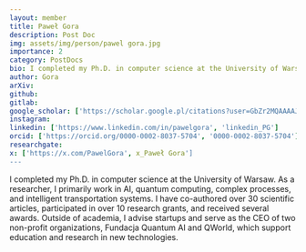 ```yaml
---
layout: member
title: Paweł Gora
description: Post Doc 
img: assets/img/person/pawel gora.jpg
importance: 2
category: PostDocs
bio: I completed my Ph.D. in computer science at the University of Warsaw. As a researcher, I primarily work in AI, quantum computing, complex processes, and intelligent transportation systems. I have co-authored over 30 scientific articles, participated in over 10 research grants, and received several awards.
author: Gora
arXiv:
github: 
gitlab:
google_scholar: ['https://scholar.google.pl/citations?user=GbZr2MQAAAAJ', 'scholar_PG']
instagram:
linkedin: ['https://www.linkedin.com/in/pawelgora', 'linkedin_PG']
orcid: ['https://orcid.org/0000-0002-8037-5704', '0000-0002-8037-5704']
researchgate:
x: ['https://x.com/PawelGora', x_Paweł Gora']
---
```



I completed my Ph.D. in computer science at the University of Warsaw. As a researcher, I primarily work in AI, quantum computing, complex processes, and intelligent transportation systems. I have co-authored over 30 scientific articles, participated in over 10 research grants, and received several awards.
Outside of academia, I advise startups and serve as the CEO of two non-profit organizations, Fundacja Quantum AI and QWorld, which support education and research in new technologies.
